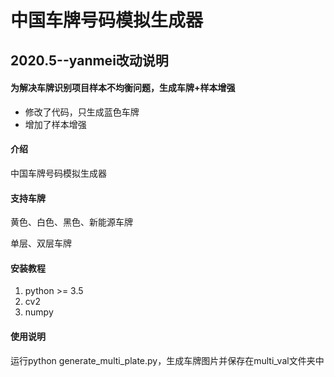 # 中国车牌号码模拟生成器

## 2020.5--yanmei改动说明
#### 为解决车牌识别项目样本不均衡问题，生成车牌+样本增强
- 修改了代码，只生成蓝色车牌
- 增加了样本增强



#### 介绍
中国车牌号码模拟生成器

#### 支持车牌
黄色、白色、黑色、新能源车牌

单层、双层车牌


#### 安装教程

1.  python >= 3.5
2.  cv2
3.  numpy

#### 使用说明

运行python generate_multi_plate.py，生成车牌图片并保存在multi_val文件夹中
